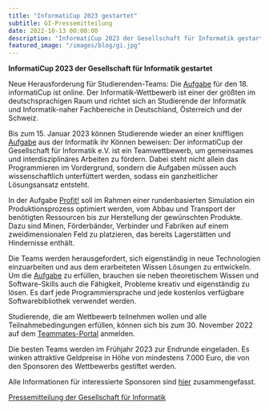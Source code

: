 ```yaml
---
title: "InformatiCup 2023 gestartet"
subtitle: GI-Pressemitteilung
date: 2022-10-13 00:00:00
description: "InformatiCup 2023 der Gesellschaft für Informatik gestartet"
featured_image: "/images/blog/gi.jpg"
---
```


**InformatiCup 2023 der Gesellschaft für Informatik gestartet**

Neue Herausforderung für Studierenden-Teams: Die [Aufgabe](https://github.com/informatiCup/informatiCup2023/blob/main/informatiCup%202023%20-%20Profit!.pdf) für den 18. informatiCup ist online. Der Informatik-Wettbewerb ist einer der größten im deutschsprachigen Raum und richtet sich an Studierende der Informatik und Informatik-naher Fachbereiche in Deutschland, Österreich und der Schweiz.

Bis zum 15. Januar 2023 können Studierende wieder an einer kniffligen [Aufgabe](https://github.com/informatiCup/informatiCup2023/blob/main/informatiCup%202023%20-%20Profit!.pdf) aus der Informatik ihr Können beweisen: Der informatiCup der Gesellschaft für Informatik e.V. ist ein Teamwettbewerb, um gemeinsames und interdisziplinäres Arbeiten zu fördern. Dabei steht nicht allein das Programmieren im Vordergrund, sondern die Aufgaben müssen auch wissenschaftlich unterfüttert werden, sodass ein ganzheitlicher Lösungsansatz entsteht.

In der Aufgabe [Profit!](https://github.com/informatiCup/informatiCup2023/blob/main/informatiCup%202023%20-%20Profit!.pdf) soll im Rahmen einer rundenbasierten Simulation ein Produktionsprozess optimiert werden, vom Abbau und Transport der benötigten Ressourcen bis zur Herstellung der gewünschten Produkte. Dazu sind Minen, Förderbänder, Verbinder und Fabriken auf einem zweidimensionalen Feld zu platzieren, das bereits Lagerstätten und Hindernisse enthält.

Die Teams werden herausgefordert, sich eigenständig in neue Technologien einzuarbeiten und aus dem erarbeiteten Wissen Lösungen zu entwickeln. Um die [Aufgabe](https://github.com/informatiCup/informatiCup2023/blob/main/informatiCup%202023%20-%20Profit!.pdf) zu erfüllen, brauchen sie neben theoretischem Wissen und Software-Skills auch die Fähigkeit, Probleme kreativ und eigenständig zu lösen. Es darf jede Programmiersprache und jede kostenlos verfügbare Softwarebibliothek verwendet werden.

Studierende, die am Wettbewerb teilnehmen wollen und alle Teilnahmebedingungen erfüllen, können sich bis zum 30. November 2022 auf dem [Teammates-Portal](https://teams.informaticup.de/) anmelden.

Die besten Teams werden im Frühjahr 2023 zur Endrunde eingeladen. Es winken attraktive Geldpreise in Höhe von mindestens 7.000 Euro, die von den Sponsoren des Wettbewerbs gestiftet werden.

Alle Informationen für interessierte Sponsoren sind [hier](https://github.com/informatiCup/informatiCup2023/blob/b48266a32fd612fa12230a04d05766ef17354184/partnerschaft_informatiCup2023.pdf) zusammengefasst.

[Pressemitteilung der Gesellschaft für Informatik](https://gi.de/meldung/studierendenwettbewerb-informaticup-2023-gestartet)

